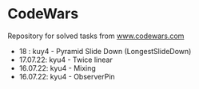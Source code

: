 # CodeWars
Repository for solved tasks from www.codewars.com

* 18      :  kuy4 - Pyramid Slide Down (LongestSlideDown)
* 17.07.22:  kyu4 - Twice linear
* 16.07.22:  kyu4 - Mixing
* 16.07.22:  kyu4 - ObserverPin